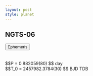 ```yaml
---
layout: post
style: planet
---
```

<script src="../js/planets.js"></script>

## NGTS-06

<!-- Tab links -->
<div class="tab">
<button class="tablinks" onclick="openCity(event, 'Ephemeris')">Ephemeris</button>
</div>

<!-- Tab content -->
<div id="Ephemeris" class="tabcontent" markdown="1">
<br/><br/>
$$P = 0.882059(80) $$ day <br/>
$$T_0 = 2457982.3784(30) $$ BJD TDB
<br/><br/>
<br/><br/>
</div>



<script src="../js/tabs.js"></script>


